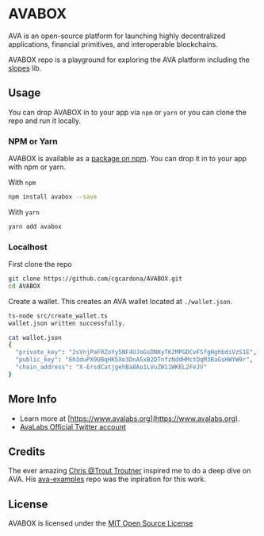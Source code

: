 # AVABOX

AVA is an open-source platform for launching highly decentralized applications, financial primitives, and interoperable blockchains.

AVABOX repo is a playground for exploring the AVA platform including the [slopes](https://github.com/ava-labs/slopes) lib.

## Usage

You can drop AVABOX in to your app via `npm` or `yarn` or you can clone the repo and run it locally.

### NPM or Yarn

AVABOX is available as a [package on npm](https://www.npmjs.com/package/avabox). You can drop it in to your app with npm or yarn.

With `npm`

```bash
npm install avabox --save
```

With `yarn`

```bash
yarn add avabox
```

### Localhost

First clone the repo

```bash
git clone https://github.com/cgcardona/AVABOX.git
cd AVABOX
```

Create a wallet. This creates an AVA wallet located at `./wallet.json`.

```bash
ts-node src/create_wallet.ts
wallet.json written successfully.

cat wallet.json
{
  "private_key": "2sVnjPaFRZoYy5NF4UJoGsDNKyTK2MPGDCvFSfgHghbdiVzS1E",
  "public_key": "8h3duPX9UBqHK5Xo3DnA5xB2DTnfzNddHMctDqM3BaGsHWYW9r",
  "chain_address": "X-ErsdCatjgehBa8Ao1LVuZW11WKEL2FeJV"
}
```

## More Info

- Learn more at [https://www.avalabs.org](https://www.avalabs.org).
- [AvaLabs Official Twitter account](https://twitter.com/avalabsofficial)

## Credits

The ever amazing [Chris @Trout Troutner](https://twitter.com/christroutner) inspired me to do a deep dive on AVA. His [ava-examples](https://github.com/christroutner/ava-examples) repo was the inpiration for this work.

## License

AVABOX is licensed under the [MIT Open Source License](./LICENSE)
